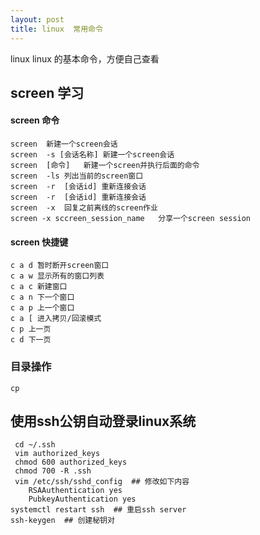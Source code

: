 ```yaml
---
layout: post
title: linux  常用命令
---
```


linux linux 的基本命令，方便自己查看



## screen 学习

#### screen 命令

```
screen  新建一个screen会话
screen  -s [会话名称] 新建一个screen会话
screen  [命令]   新建一个screen并执行后面的命令
screen  -ls 列出当前的screen窗口
screen  -r  [会话id] 重新连接会话
screen  -r  [会话id] 重新连接会话
screen  -x  回复之前离线的screen作业
screen -x sccreen_session_name   分享一个screen session
```

#### screen 快捷键

```
c a d 暂时断开screen窗口   
c a w 显示所有的窗口列表 
c a c 新建窗口 
c a n 下一个窗口 
c a p 上一个窗口 
c a [ 进入拷贝/回滚模式 
c p 上一页 
c d 下一页 
```


### 目录操作

```
cp 
```


##  使用ssh公钥自动登录linux系统

```shell
 cd ~/.ssh
 vim authorized_keys
 chmod 600 authorized_keys 
 chmod 700 -R .ssh
 vim /etc/ssh/sshd_config  ## 修改如下内容
    RSAAuthentication yes
    PubkeyAuthentication yes
systemctl restart ssh  ## 重启ssh server
ssh-keygen  ## 创建秘钥对
```



